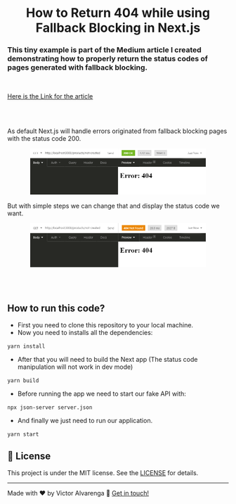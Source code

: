 <h1 align="center">
    How to Return 404 while using  Fallback Blocking in Next.js
</h1>

<h3>This tiny example is part of the Medium article I created demonstrating how to properly return the status codes of pages generated with fallback blocking. </h3>

<br>

[Here is the Link for the article](https://victorthadeu-66076.medium.com/how-to-return-404-while-using-fallback-blocking-in-next-js-6fda63aad818)

<br>
<br>

<p>
  As default Next.js will handle errors originated from fallback blocking pages with the status code 200.
</p>

<p align="center">
  <img alt="Status Code Before Tutorial" src="./public/article_image_1.png" width="400px" />
</p>

<p>
  But with simple steps we can change that and display the status code we want.
</p>

<p align="center">
  <img alt="Status Code After Tutorial" src="./public/article_image_2.png" width="400px" />
</p>

<br>
<br>

## How to run this code?

- First you need to clone this repository to your local machine.
- Now you need to installs all the dependencies:

```
yarn install
```

- After that you will need to build the Next app (The status code manipulation will not work in dev mode)

```
yarn build
```

- Before running the app we need to start our fake API with:

```
npx json-server server.json
```

- And finally we just need to run our application.

```
yarn start
```

## :memo: License

This project is under the MIT license. See the [LICENSE](LICENSE.md) for details.

---

Made with ♥ by Victor Alvarenga :wave: [Get in touch!](https://www.linkedin.com/in/victoralvarenga/)
